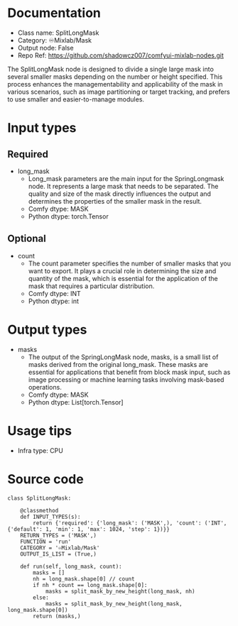 # Documentation
- Class name: SplitLongMask
- Category: ♾️Mixlab/Mask
- Output node: False
- Repo Ref: https://github.com/shadowcz007/comfyui-mixlab-nodes.git

The SplitLongMask node is designed to divide a single large mask into several smaller masks depending on the number or height specified. This process enhances the managementability and applicability of the mask in various scenarios, such as image partitioning or target tracking, and prefers to use smaller and easier-to-manage modules.

# Input types
## Required
- long_mask
    - Long_mask parameters are the main input for the SpringLongmask node. It represents a large mask that needs to be separated. The quality and size of the mask directly influences the output and determines the properties of the smaller mask in the result.
    - Comfy dtype: MASK
    - Python dtype: torch.Tensor
## Optional
- count
    - The count parameter specifies the number of smaller masks that you want to export. It plays a crucial role in determining the size and quantity of the mask, which is essential for the application of the mask that requires a particular distribution.
    - Comfy dtype: INT
    - Python dtype: int

# Output types
- masks
    - The output of the SpringLongMask node, masks, is a small list of masks derived from the original long_mask. These masks are essential for applications that benefit from block mask input, such as image processing or machine learning tasks involving mask-based operations.
    - Comfy dtype: MASK
    - Python dtype: List[torch.Tensor]

# Usage tips
- Infra type: CPU

# Source code
```
class SplitLongMask:

    @classmethod
    def INPUT_TYPES(s):
        return {'required': {'long_mask': ('MASK',), 'count': ('INT', {'default': 1, 'min': 1, 'max': 1024, 'step': 1})}}
    RETURN_TYPES = ('MASK',)
    FUNCTION = 'run'
    CATEGORY = '♾️Mixlab/Mask'
    OUTPUT_IS_LIST = (True,)

    def run(self, long_mask, count):
        masks = []
        nh = long_mask.shape[0] // count
        if nh * count == long_mask.shape[0]:
            masks = split_mask_by_new_height(long_mask, nh)
        else:
            masks = split_mask_by_new_height(long_mask, long_mask.shape[0])
        return (masks,)
```